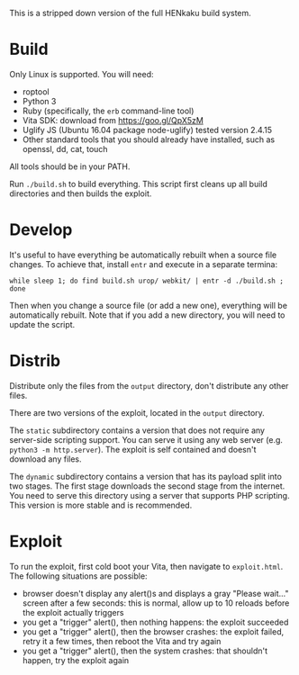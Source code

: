 This is a stripped down version of the full HENkaku build system.

# Build

Only Linux is supported. You will need:

* roptool
* Python 3
* Ruby (specifically, the `erb` command-line tool)
* Vita SDK: download from https://goo.gl/QpX5zM
* Uglify JS (Ubuntu 16.04 package node-uglify) tested version 2.4.15
* Other standard tools that you should already have installed, such as openssl, dd, cat, touch

All tools should be in your PATH.

Run `./build.sh` to build everything. This script first cleans up all build directories and then builds the exploit.

# Develop

It's useful to have everything be automatically rebuilt when a source file changes. To achieve that, install `entr` and execute in a separate termina:

```
while sleep 1; do find build.sh urop/ webkit/ | entr -d ./build.sh ; done
```

Then when you change a source file (or add a new one), everything will be automatically rebuilt. Note that if you add a new directory, you will need to update the script.

# Distrib

Distribute only the files from the `output` directory, don't distribute any other files.

There are two versions of the exploit, located in the `output` directory.

The `static` subdirectory contains a version that does not require any server-side scripting support. You can serve it using any web server (e.g. `python3 -m http.server`). The exploit is self contained and doesn't download any files.

The `dynamic` subdirectory contains a version that has its payload split into two stages. The first stage downloads the second stage from the internet. You need to serve this directory using a server that supports PHP scripting. This version is more stable and is recommended.

# Exploit

To run the exploit, first cold boot your Vita, then navigate to `exploit.html`. The following situations are possible:

* browser doesn't display any alert()s and displays a gray "Please wait..." screen after a few seconds: this is normal, allow up to 10 reloads before the exploit actually triggers
* you get a "trigger" alert(), then nothing happens: the exploit succeeded
* you get a "trigger" alert(), then the browser crashes: the exploit failed, retry it a few times, then reboot the Vita and try again
* you get a "trigger" alert(), then the system crashes: that shouldn't happen, try the exploit again

